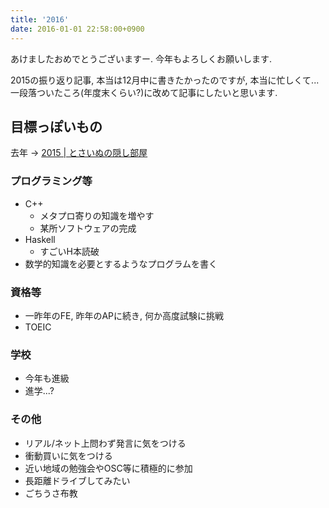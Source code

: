 ```yaml
---
title: '2016'
date: 2016-01-01 22:58:00+0900
---
```


あけましたおめでとうございますー. 今年もよろしくお願いします.

2015の振り返り記事, 本当は12月中に書きたかったのですが, 本当に忙しくて...  
一段落ついたころ(年度末くらい?)に改めて記事にしたいと思います.

## 目標っぽいもの

去年 -> [2015 | とさいぬの隠し部屋](/entry/2015/01/02/2015-new-year-resolution/)

### プログラミング等

* C++
    * メタプロ寄りの知識を増やす
    * 某所ソフトウェアの完成
* Haskell
    * すごいH本読破
* 数学的知識を必要とするようなプログラムを書く

### 資格等

* 一昨年のFE, 昨年のAPに続き, 何か高度試験に挑戦
* TOEIC

### 学校

* 今年も進級
* 進学...?

### その他

* リアル/ネット上問わず発言に気をつける
* 衝動買いに気をつける
* 近い地域の勉強会やOSC等に積極的に参加
* 長距離ドライブしてみたい
* ごちうさ布教
